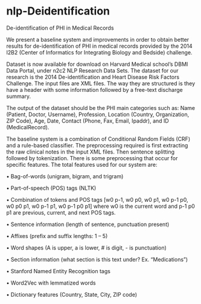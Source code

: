 # nlp-Deidentification
De-identification of PHI in Medical Records

We present a baseline system and improvements in order to obtain better results for de-identification of PHI in medical records provided by the 2014 I2B2 (Center of Informatics for Integrating Biology and Bedside) challenge. 

Dataset is now available for download on Harvard Medical school’s DBMI Data Portal, under n2c2 NLP Research Data Sets. The dataset for our research is the 2014 De-identification and Heart Disease Risk Factors Challenge. The input files are XML files. The way they are structured is they have a header with some information followed by a free-text discharge summary. 

The output of the dataset should be the PHI main categories such as: Name (Patient, Doctor, Username), Profession, Location (Country, Organization, ZIP Code), Age, Date, Contact (Phone, Fax, Email, Ipaddr), and ID (MedicalRecord).

The baseline system is a combination of Conditional Random Fields (CRF) and a rule-based classifier. The preprocessing required is first extracting the raw clinical notes in the input XML files. Then sentence splitting followed by tokenization. There is some preprocessing that occur for specific features. The total features used for our system are:

•	Bag-of-words (unigram, bigram, and trigram)

•	Part-of-speech (POS) tags (NLTK) 

•	Combination of tokens and POS tags [w0 p-1, w0 p0, w0 p1, w0 p-1 p0, w0 p0 p1, w0 p-1 p1, w0 p-1 p0 p1] where w0 is the current word and p-1 p0 p1 are previous, current, and next POS tags.

•	Sentence information (length of sentence, punctuation present)

•	Affixes (prefix and suffix lengths: 1 – 5)

•	Word shapes (A is upper, a is lower, # is digit, - is punctuation)

•	Section information (what section is this text under? Ex. “Medications”)

•	Stanford Named Entity Recognition tags

•	Word2Vec with lemmatized words

•	Dictionary features (Country, State, City, ZIP code)

